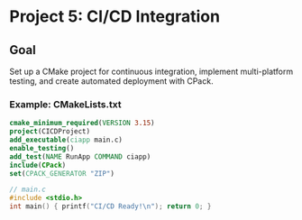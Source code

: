 # Project 5: CI/CD Integration

## Goal
Set up a CMake project for continuous integration, implement multi-platform testing, and create automated deployment with CPack.

### Example: CMakeLists.txt
```cmake
cmake_minimum_required(VERSION 3.15)
project(CICDProject)
add_executable(ciapp main.c)
enable_testing()
add_test(NAME RunApp COMMAND ciapp)
include(CPack)
set(CPACK_GENERATOR "ZIP")
```

```c
// main.c
#include <stdio.h>
int main() { printf("CI/CD Ready!\n"); return 0; }
```

